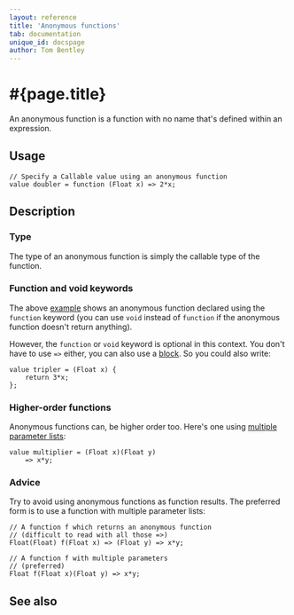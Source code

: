 ```yaml
---
layout: reference
title: 'Anonymous functions'
tab: documentation
unique_id: docspage
author: Tom Bentley
---
```


# #{page.title}

An anonymous function is a function with no name that's defined within an expression.

## Usage

<!-- try: -->
    // Specify a Callable value using an anonymous function
    value doubler = function (Float x) => 2*x;


## Description

### Type

The type of an anonymous function is simply the callable type of the 
function.

### Function and void keywords

The above [example](#usage) shows an anonymous function declared using 
the `function` keyword (you can use `void` instead of `function` if 
the anonymous function doesn't return anything). 

However, the `function` or `void` keyword is optional in this context. 
You don't have to use `=>` either, you can also use a 
[block](../../statement/block/). 
So you could also write:

<!-- try: -->
    value tripler = (Float x) {
        return 3*x;
    };

### Higher-order functions

Anonymous functions can, be higher order too. Here's one using 
[multiple parameter lists](../../structure/parameter-list/#multiple_parameter_lists):

<!-- try: -->
    value multiplier = (Float x)(Float y) 
        => x*y;

### Advice

Try to avoid using anonymous functions as function results. 
The preferred form is to use a function with multiple parameter lists:

<!-- try: -->
    // A function f which returns an anonymous function
    // (difficult to read with all those =>)
    Float(Float) f(Float x) => (Float y) => x*y;
    
    // A function f with multiple parameters
    // (preferred)
    Float f(Float x)(Float y) => x*y;
    

## See also

